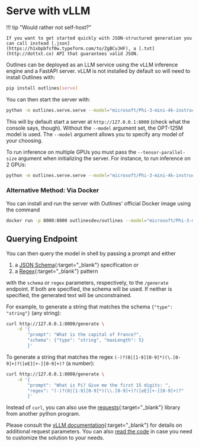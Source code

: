 # Serve with vLLM

!!! tip "Would rather not self-host?"

    If you want to get started quickly with JSON-structured generation you can call instead [.json](https://h1xbpbfsf0w.typeform.com/to/ZgBCvJHF), a [.txt](http://dottxt.co) API that guarantees valid JSON.

Outlines can be deployed as an LLM service using the vLLM inference engine and a FastAPI server. vLLM is not installed by default so will need to install Outlines with:

```bash
pip install outlines[serve]
```

You can then start the server with:

```bash
python -m outlines.serve.serve --model="microsoft/Phi-3-mini-4k-instruct"
```

This will by default start a server at `http://127.0.0.1:8000` (check what the console says, though). Without the `--model` argument set, the OPT-125M model is used. The `--model` argument allows you to specify any model of your choosing.

To run inference on multiple GPUs you must pass the `--tensor-parallel-size` argument when initializing the server. For instance, to run inference on 2 GPUs:


```bash
python -m outlines.serve.serve --model="microsoft/Phi-3-mini-4k-instruct" --tensor-parallel-size 2
```


### Alternative Method: Via Docker

You can install and run the server with Outlines' official Docker image using the command

```bash
docker run -p 8000:8000 outlinesdev/outlines --model="microsoft/Phi-3-mini-4k-instruct"
```

## Querying Endpoint

You can then query the model in shell by passing a prompt and either

1. a [JSON Schema][jsonschema]{:target="_blank"} specification or
2. a [Regex][regex]{:target="_blank"} pattern

with the `schema` or `regex` parameters, respectively, to the `/generate` endpoint. If both are specified, the schema will be used. If neither is specified, the generated text will be unconstrained.

For example, to generate a string that matches the schema `{"type": "string"}` (any string):

```bash
curl http://127.0.0.1:8000/generate \
    -d '{
        "prompt": "What is the capital of France?",
        "schema": {"type": "string", "maxLength": 5}
        }'
```

To generate a string that matches the regex `(-)?(0|[1-9][0-9]*)(\.[0-9]+)?([eE][+-][0-9]+)?` (a number):

```bash
curl http://127.0.0.1:8000/generate \
    -d '{
        "prompt": "What is Pi? Give me the first 15 digits: ",
        "regex": "(-)?(0|[1-9][0-9]*)(\\.[0-9]+)?([eE][+-][0-9]+)?"
        }'
```

Instead of `curl`, you can also use the [requests][requests]{:target="_blank"} library from another python program.

Please consult the [vLLM documentation][vllm]{:target="_blank"} for details on additional request parameters. You can also [read the code](https://github.com/dottxt-ai/outlines/blob/main/outlines/serve/serve.py) in case you need to customize the solution to your needs.

[requests]: https://requests.readthedocs.io/en/latest/
[vllm]: https://docs.vllm.ai/en/latest/index.html
[jsonschema]: https://json-schema.org/learn/getting-started-step-by-step
[regex]: https://www.regular-expressions.info/tutorial.html
